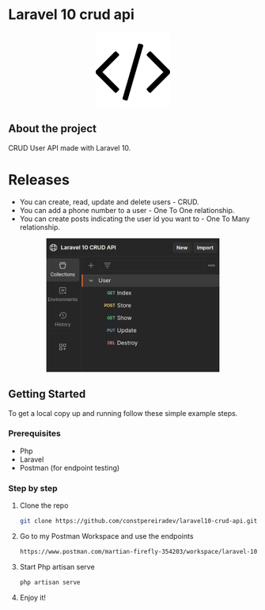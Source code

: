 
# Laravel 10 crud api 
<p align="center">
    <img src="images/api-logo.png" width="150" height="150">
</p>
    
## About the project
CRUD User API made with Laravel 10.


# Releases
* You can create, read, update and delete users - CRUD.
* You can add a phone number to a user - One To One relationship.
* You can create posts indicating the user id you want to - One To Many relationship.

<div align="center">
<img src="images/postman.png" alt="Postman" width="350" height="270">
</div>


## Getting Started

To get a local copy up and running follow these simple example steps.

### Prerequisites


* Php
* Laravel
* Postman (for endpoint testing)

### Step by step


1. Clone the repo
   ```sh
   git clone https://github.com/constpereiradev/laravel10-crud-api.git
   ```
2. Go to my Postman Workspace and use the endpoints
   ```sh
   https://www.postman.com/martian-firefly-354203/workspace/laravel-10-crud-api
   ```
3. Start Php artisan serve
   ```sh
   php artisan serve
   ```
4. Enjoy it!


